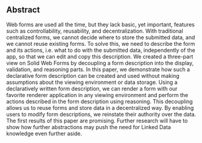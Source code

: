 ## Abstract
Web forms are used all the time, but they lack basic, yet important, features such as controllability, reusability, and decentralization.
With traditional centralized forms, we cannot decide where to store the submitted data, and we cannot reuse existing forms.
To solve this, we need to describe the form and its actions, i.e. what to do with the submitted data, independently of the app, so that we can edit and copy this description.
We created a three-part view on Solid Web Forms by decoupling a form description into the display, validation, and reasoning parts.
In this paper, we demonstrate how such a declarative form description can be created and used without making assumptions about the viewing environment or data storage.
Using a declaratively written form description, we can render a form with our favorite renderer application in any viewing environment and perform the actions described in the form description using reasoning.
This decoupling allows us to reuse forms and store data in a decentralized way.
By enabling users to modify form descriptions, we reinstate their authority over the data.
The first results of this paper are promising. Further research will have to show how further abstractions may push the need for Linked Data knowledge even further aside.

